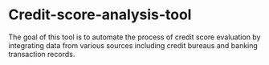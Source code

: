 # Credit-score-analysis-tool
The goal of this tool is to automate the process of credit score evaluation by integrating data  from various sources including credit bureaus and banking transaction records.
